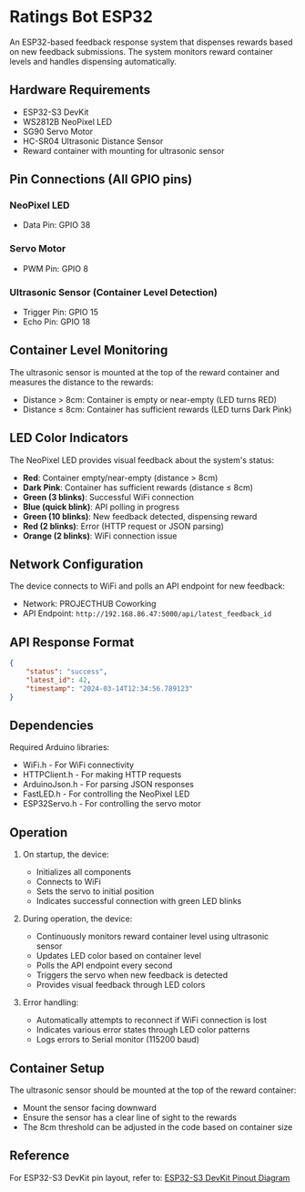 # Ratings Bot ESP32

An ESP32-based feedback response system that dispenses rewards based on new feedback submissions. The system monitors reward container levels and handles dispensing automatically.

## Hardware Requirements

- ESP32-S3 DevKit
- WS2812B NeoPixel LED
- SG90 Servo Motor
- HC-SR04 Ultrasonic Distance Sensor
- Reward container with mounting for ultrasonic sensor

## Pin Connections (All GPIO pins)

### NeoPixel LED
- Data Pin: GPIO 38

### Servo Motor
- PWM Pin: GPIO 8

### Ultrasonic Sensor (Container Level Detection)
- Trigger Pin: GPIO 15
- Echo Pin: GPIO 18

## Container Level Monitoring

The ultrasonic sensor is mounted at the top of the reward container and measures the distance to the rewards:
- Distance > 8cm: Container is empty or near-empty (LED turns RED)
- Distance ≤ 8cm: Container has sufficient rewards (LED turns Dark Pink)

## LED Color Indicators

The NeoPixel LED provides visual feedback about the system's status:
- **Red**: Container empty/near-empty (distance > 8cm)
- **Dark Pink**: Container has sufficient rewards (distance ≤ 8cm)
- **Green (3 blinks)**: Successful WiFi connection
- **Blue (quick blink)**: API polling in progress
- **Green (10 blinks)**: New feedback detected, dispensing reward
- **Red (2 blinks)**: Error (HTTP request or JSON parsing)
- **Orange (2 blinks)**: WiFi connection issue

## Network Configuration

The device connects to WiFi and polls an API endpoint for new feedback:
- Network: PROJECTHUB Coworking
- API Endpoint: `http://192.168.86.47:5000/api/latest_feedback_id`

## API Response Format

```json
{
    "status": "success",
    "latest_id": 42,
    "timestamp": "2024-03-14T12:34:56.789123"
}
```

## Dependencies

Required Arduino libraries:
- WiFi.h - For WiFi connectivity
- HTTPClient.h - For making HTTP requests
- ArduinoJson.h - For parsing JSON responses
- FastLED.h - For controlling the NeoPixel LED
- ESP32Servo.h - For controlling the servo motor

## Operation

1. On startup, the device:
   - Initializes all components
   - Connects to WiFi
   - Sets the servo to initial position
   - Indicates successful connection with green LED blinks

2. During operation, the device:
   - Continuously monitors reward container level using ultrasonic sensor
   - Updates LED color based on container level
   - Polls the API endpoint every second
   - Triggers the servo when new feedback is detected
   - Provides visual feedback through LED colors

3. Error handling:
   - Automatically attempts to reconnect if WiFi connection is lost
   - Indicates various error states through LED color patterns
   - Logs errors to Serial monitor (115200 baud)

## Container Setup

The ultrasonic sensor should be mounted at the top of the reward container:
- Mount the sensor facing downward
- Ensure the sensor has a clear line of sight to the rewards
- The 8cm threshold can be adjusted in the code based on container size

## Reference

For ESP32-S3 DevKit pin layout, refer to:
[ESP32-S3 DevKit Pinout Diagram](https://docs.espressif.com/projects/esp-dev-kits/en/latest/esp32s3/_images/ESP32-S3_DevKitC-1_pinlayout_v1.1.jpg)
